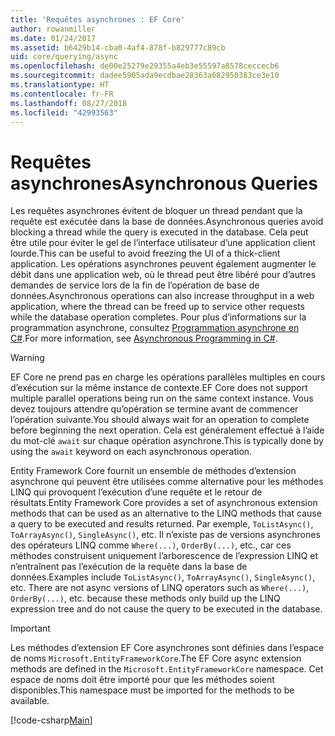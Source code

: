 ```yaml
---
title: 'Requêtes asynchrones : EF Core'
author: rowanmiller
ms.date: 01/24/2017
ms.assetid: b6429b14-cba0-4af4-878f-b829777c89cb
uid: core/querying/async
ms.openlocfilehash: de00e25279e29355a4eb3e55597a8578ceccecb6
ms.sourcegitcommit: dadee5905ada9ecdbae28363a682950383ce3e10
ms.translationtype: HT
ms.contentlocale: fr-FR
ms.lasthandoff: 08/27/2018
ms.locfileid: "42993563"
---
```

# <a name="asynchronous-queries"></a><span data-ttu-id="da8fe-102">Requêtes asynchrones</span><span class="sxs-lookup"><span data-stu-id="da8fe-102">Asynchronous Queries</span></span>

<span data-ttu-id="da8fe-103">Les requêtes asynchrones évitent de bloquer un thread pendant que la requête est exécutée dans la base de données.</span><span class="sxs-lookup"><span data-stu-id="da8fe-103">Asynchronous queries avoid blocking a thread while the query is executed in the database.</span></span> <span data-ttu-id="da8fe-104">Cela peut être utile pour éviter le gel de l’interface utilisateur d’une application client lourde.</span><span class="sxs-lookup"><span data-stu-id="da8fe-104">This can be useful to avoid freezing the UI of a thick-client application.</span></span> <span data-ttu-id="da8fe-105">Les opérations asynchrones peuvent également augmenter le débit dans une application web, où le thread peut être libéré pour d’autres demandes de service lors de la fin de l’opération de base de données.</span><span class="sxs-lookup"><span data-stu-id="da8fe-105">Asynchronous operations can also increase throughput in a web application, where the thread can be freed up to service other requests while the database operation completes.</span></span> <span data-ttu-id="da8fe-106">Pour plus d’informations sur la programmation asynchrone, consultez [Programmation asynchrone en C#](https://docs.microsoft.com/dotnet/csharp/async).</span><span class="sxs-lookup"><span data-stu-id="da8fe-106">For more information, see [Asynchronous Programming in C#](https://docs.microsoft.com/dotnet/csharp/async).</span></span>

> [!WARNING]  
> <span data-ttu-id="da8fe-107">EF Core ne prend pas en charge les opérations parallèles multiples en cours d’exécution sur la même instance de contexte.</span><span class="sxs-lookup"><span data-stu-id="da8fe-107">EF Core does not support multiple parallel operations being run on the same context instance.</span></span> <span data-ttu-id="da8fe-108">Vous devez toujours attendre qu’opération se termine avant de commencer l’opération suivante.</span><span class="sxs-lookup"><span data-stu-id="da8fe-108">You should always wait for an operation to complete before beginning the next operation.</span></span> <span data-ttu-id="da8fe-109">Cela est généralement effectué à l’aide du mot-clé `await` sur chaque opération asynchrone.</span><span class="sxs-lookup"><span data-stu-id="da8fe-109">This is typically done by using the `await` keyword on each asynchronous operation.</span></span>

<span data-ttu-id="da8fe-110">Entity Framework Core fournit un ensemble de méthodes d’extension asynchrone qui peuvent être utilisées comme alternative pour les méthodes LINQ qui provoquent l’exécution d’une requête et le retour de résultats.</span><span class="sxs-lookup"><span data-stu-id="da8fe-110">Entity Framework Core provides a set of asynchronous extension methods that can be used as an alternative to the LINQ methods that cause a query to be executed and results returned.</span></span> <span data-ttu-id="da8fe-111">Par exemple, `ToListAsync()`, `ToArrayAsync()`, `SingleAsync()`, etc. Il n’existe pas de versions asynchrones des opérateurs LINQ comme `Where(...)`, `OrderBy(...)`, etc., car ces méthodes construisent uniquement l’arborescence de l’expression LINQ et n’entraînent pas l’exécution de la requête dans la base de données.</span><span class="sxs-lookup"><span data-stu-id="da8fe-111">Examples include `ToListAsync()`, `ToArrayAsync()`, `SingleAsync()`, etc. There are not async versions of LINQ operators such as `Where(...)`, `OrderBy(...)`, etc. because these methods only build up the LINQ expression tree and do not cause the query to be executed in the database.</span></span>

> [!IMPORTANT]  
> <span data-ttu-id="da8fe-112">Les méthodes d’extension EF Core asynchrones sont définies dans l’espace de noms `Microsoft.EntityFrameworkCore`.</span><span class="sxs-lookup"><span data-stu-id="da8fe-112">The EF Core async extension methods are defined in the `Microsoft.EntityFrameworkCore` namespace.</span></span> <span data-ttu-id="da8fe-113">Cet espace de noms doit être importé pour que les méthodes soient disponibles.</span><span class="sxs-lookup"><span data-stu-id="da8fe-113">This namespace must be imported for the methods to be available.</span></span>

[!code-csharp[Main](../../../samples/core/Querying/Querying/Async/Sample.cs#Sample)]
